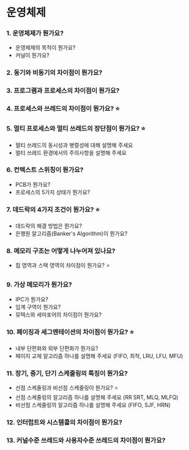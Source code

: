 # 운영체제

### 1. 운영체제가 뭔가요?

- 운영체제의 목적이 뭔가요?
- 커널이 뭔가요?

### 2. 동기와 비동기의 차이점이 뭔가요?

### 3. 프로그램과 프로세스의 차이점이 뭔가요? 

### 4. 프로세스와 쓰레드의 차이점이 뭔가요? ⭐

### 5. 멀티 프로세스와 멀티 쓰레드의 장단점이 뭔가요? ⭐

- 멀티 쓰레드의 동시성과 병렬성에 대해 설명해 주세요
- 멀티 쓰레드 환경에서의 주의사항을 설명해 주세요

### 6. 컨텍스트 스위칭이 뭔가요?

- PCB가 뭔가요?
- 프로세스의 5가지 상태가 뭔가요?

### 7. 데드락의 4가지 조건이 뭔가요? ⭐

- 데드락의 해결 방법은 뭔가요?
- 은행원 알고리즘(Banker's Algorithm)이 뭔가요?

### 8. 메모리 구조는 어떻게 나누어져 있나요?
 
- 힙 영역과 스택 영역의 차이점이 뭔가요? ⭐

### 9. 가상 메모리가 뭔가요?

- IPC가 뭔가요?
- 임계 구역이 뭔가요?
- 뮤텍스와 세마포어의 차이점이 뭔가요?

### 10. 페이징과 세그멘테이션의 차이점이 뭔가요? ⭐

- 내부 단편화와 외부 단편화가 뭔가요? 
- 페이지 교체 알고리즘 하나를 설명해 주세요 (FIFO, 최적, LRU, LFU, MFU)

### 11. 장기, 중기, 단기 스케줄링의 특징이 뭔가요?

- 선점 스케줄링과 비선점 스케줄링이 뭔가요? ⭐
- 선점 스케줄링의 알고리즘 하나를 설명해 주세요 (RR SRT, MLQ, MLFQ)
- 비선점 스케줄링의 알고리즘 하나를 설명해 주세요 (FIFO, SJF, HRN)

### 12. 인터럽트와 시스템콜의 차이점이 뭔가요?

### 13. 커널수준 쓰레드와 사용자수준 쓰레드의 차이점이 뭔가요?
